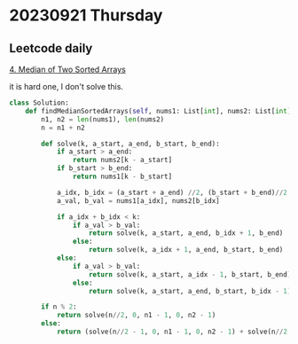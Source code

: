 # 20230921 Thursday

## Leetcode daily

[4. Median of Two Sorted Arrays](https://leetcode.com/problems/median-of-two-sorted-arrays/description/?envType=daily-question&envId=2023-09-21)

it is hard one, I don't solve this.

```py
class Solution:
    def findMedianSortedArrays(self, nums1: List[int], nums2: List[int]) -> float:
        n1, n2 = len(nums1), len(nums2)
        n = n1 + n2

        def solve(k, a_start, a_end, b_start, b_end):
            if a_start > a_end:
                return nums2[k - a_start]
            if b_start > b_end:
                return nums1[k - b_start]

            a_idx, b_idx = (a_start + a_end) //2, (b_start + b_end)//2
            a_val, b_val = nums1[a_idx], nums2[b_idx]

            if a_idx + b_idx < k:
                if a_val > b_val:
                    return solve(k, a_start, a_end, b_idx + 1, b_end)
                else:
                    return solve(k, a_idx + 1, a_end, b_start, b_end)
            else:
                if a_val > b_val:
                    return solve(k, a_start, a_idx - 1, b_start, b_end)
                else:
                    return solve(k, a_start, a_end, b_start, b_idx - 1)

        if n % 2:
            return solve(n//2, 0, n1 - 1, 0, n2 - 1)
        else:
            return (solve(n//2 - 1, 0, n1 - 1, 0, n2 - 1) + solve(n//2, 0, n1 - 1, 0, n2 - 1)) /2
```
